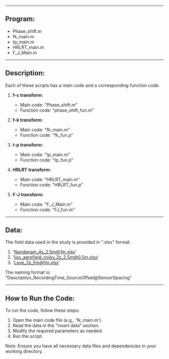 
-----------------------------------------------------------------
**Program:**
-----------------------------------------------------------------
- Phase_shift.m
- fk_main.m
- tp_main.m
- HRLRT_main.m
- F_J_Main.m
-----------------------------------------------------------------
**Description:**
-----------------------------------------------------------------

Each of these scripts has a main code and a corresponding function code.

1. **f-c transform:** 
   - Main code:     "Phase_shift.m"
   - Function code: "phase_shift_fun.m"

2. **f-k transform:** 
   - Main code:     "fk_main.m"
   - Function code: "fk_fun.p"

3. **t-p transform:** 
   - Main code:     "tp_main.m"
   - Function code: "tp_fun.p"
     
4. **HRLRT transform:** 
   - Main code:     "HRLRT_main.m"
   - Function code: "HRLRT_fun.p"
     
5. **F-J transform:** 
   - Main code:     "F_J_Main.m"
   - Function code: "FJ_fun.m"
-----------------------------------------------------------------
**Data:**
-----------------------------------------------------------------

The field data used in the study is provided in ".xlsx" format:

1. 'Nandanam_4s_2.5m@1m.xlsx'
2. 'iisc_aerofield_noisy_2s_2.5m@0.5m.xlsx'
3. 'Love_2s_5m@1m.xlsx'

The naming format is: "Description_RecordingTime_SourceOffset@SensorSpacing"

-----------------------------------------------------------------
**How to Run the Code:**
-----------------------------------------------------------------
To run the code, follow these steps:

1. Open the main code file (e.g., 'fk_main.m').
2. Read the data in the "insert data" section.
3. Modify the required parameters as needed.
4. Run the script.

Note: Ensure you have all necessary data files and dependencies in your working directory.
